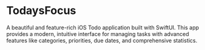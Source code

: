 # TodaysFocus
A beautiful and feature-rich iOS Todo application built with SwiftUI. This app provides a modern, intuitive interface for managing tasks with advanced features like categories, priorities, due dates, and comprehensive statistics.

